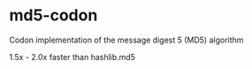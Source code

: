 # md5-codon
Codon implementation of the message digest 5 (MD5) algorithm

1.5x - 2.0x faster than hashlib.md5
